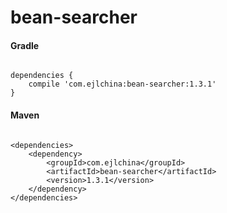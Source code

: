 # bean-searcher

#### Gradle

```

dependencies {
    compile 'com.ejlchina:bean-searcher:1.3.1'
}

```

#### Maven

```

<dependencies>
	<dependency>
		<groupId>com.ejlchina</groupId>
		<artifactId>bean-searcher</artifactId>
		<version>1.3.1</version>
	</dependency>
</dependencies>

```


